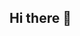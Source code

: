 ## Hi there 👋

<!--
**martaa-martins/martaa-martins** is a ✨ _special_ ✨ repository because its `README.md` (this file) appears on your GitHub profile.

My profile :)

- 📊 I’m interested in data analytics, AI, and product innovation
- 🧠 Actively growing skills in Python, SQL, R and Power BI
- ⚙️ Interested in bridging the gap between business strategy and technical execution
- 🚀 Worked on projects in finance, sports analytics, and product management
- 🏆 Believer in continuous learning, collaboration, and creative problem-solving
- 💬 Open to discussing AI for business, data storytelling, and innovation consulting
- 📫 You can reach me on Linkedin: www.linkedin.com/in/marta-martins-mm
-->
